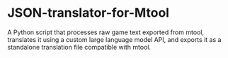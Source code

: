 # JSON-translator-for-Mtool
A Python script that processes raw game text exported from mtool, translates it using a custom large language model API, and exports it as a standalone translation file compatible with mtool.
